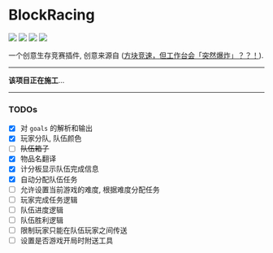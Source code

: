 # BlockRacing

![](https://img.shields.io/badge/Spigot%2FPaper%201.18.x-E34F26?logo=minecraft&logoColor=white)
![](https://img.shields.io/github/workflow/status/WindLeaf233/BlockRacing/Build%20CI)
![](https://img.shields.io/github/license/WindLeaf233/BlockRacing)
![](https://img.shields.io/badge/made%20with-%E2%9D%A4-important)

一个创意生存竞赛插件, 创意来源自 ([方块竞速，但工作台会「突然爆炸」？？！](https://www.bilibili.com/video/BV1rN4y1g77x)).

---

**该项目正在施工**...

---

### TODOs

- [x] 对 `goals` 的解析和输出
- [x] 玩家分队, 队伍颜色
- [ ] ~~队伍箱子~~
- [x] 物品名翻译
- [x] 计分板显示队伍完成信息
- [x] 自动分配队伍任务
- [ ] 允许设置当前游戏的难度, 根据难度分配任务
- [ ] 玩家完成任务逻辑
- [ ] 队伍进度逻辑
- [ ] 队伍胜利逻辑
- [ ] 限制玩家只能在队伍玩家之间传送
- [ ] 设置是否游戏开局时附送工具
